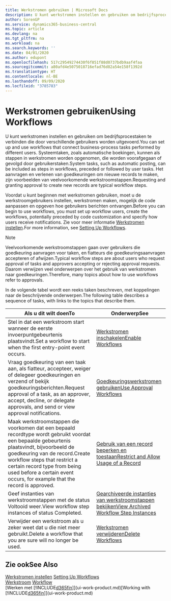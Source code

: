 ```yaml
---
title: Werkstromen gebruiken | Microsoft Docs
description: U kunt werkstromen instellen en gebruiken om bedrijfsprocestaken te verbinden die door verschillende gebruikers worden uitgevoerd. Systeemtaken, zoals automatische boekingen, kunnen als stappen in werkstromen worden opgenomen, die worden voorafgegaan of gevolgd door gebruikerstaken. Het aanvragen en verlenen van goedkeuringen om nieuwe records te maken, zijn voorbeelden van veelvoorkomende werkstroomstappen.
author: SorenGP
ms.service: dynamics365-business-central
ms.topic: article
ms.devlang: na
ms.tgt_pltfrm: na
ms.workload: na
ms.search.keywords: ''
ms.date: 04/01/2020
ms.author: edupont
ms.openlocfilehash: 517c29549274430f6f851f88d0737bdb9aaf4faa
ms.sourcegitcommit: a80afd4e5075018716efad76d82a54e158f1392d
ms.translationtype: HT
ms.contentlocale: nl-BE
ms.lasthandoff: 09/09/2020
ms.locfileid: "3785783"
---
```

# <a name="using-workflows"></a><span data-ttu-id="2fbcf-105">Werkstromen gebruiken</span><span class="sxs-lookup"><span data-stu-id="2fbcf-105">Using Workflows</span></span>
<span data-ttu-id="2fbcf-106">U kunt werkstromen instellen en gebruiken om bedrijfsprocestaken te verbinden die door verschillende gebruikers worden uitgevoerd.</span><span class="sxs-lookup"><span data-stu-id="2fbcf-106">You can set up and use workflows that connect business-process tasks performed by different users.</span></span> <span data-ttu-id="2fbcf-107">Systeemtaken, zoals automatische boekingen, kunnen als stappen in werkstromen worden opgenomen, die worden voorafgegaan of gevolgd door gebruikerstaken.</span><span class="sxs-lookup"><span data-stu-id="2fbcf-107">System tasks, such as automatic posting, can be included as steps in workflows, preceded or followed by user tasks.</span></span> <span data-ttu-id="2fbcf-108">Het aanvragen en verlenen van goedkeuringen om nieuwe records te maken, zijn voorbeelden van veelvoorkomende werkstroomstappen.</span><span class="sxs-lookup"><span data-stu-id="2fbcf-108">Requesting and granting approval to create new records are typical workflow steps.</span></span>  

 <span data-ttu-id="2fbcf-109">Voordat u kunt beginnen met werkstromen gebruiken, moet u de werkstroomgebruikers instellen, werkstromen maken, mogelijk de code aanpassen en opgeven hoe gebruikers berichten ontvangen.</span><span class="sxs-lookup"><span data-stu-id="2fbcf-109">Before you can begin to use workflows, you must set up workflow users, create the workflows, potentially preceded by code customization and specify how users receive notifications.</span></span> <span data-ttu-id="2fbcf-110">Zie voor meer informatie [Werkstromen instellen](across-set-up-workflows.md).</span><span class="sxs-lookup"><span data-stu-id="2fbcf-110">For more information, see [Setting Up Workflows](across-set-up-workflows.md).</span></span>  

> [!NOTE]  
>  <span data-ttu-id="2fbcf-111">Veelvoorkomende werkstroomstappen gaan over gebruikers die goedkeuring aanvragen voor taken, en fiatteurs die goedkeuringsaanvragen accepteren of afwijzen.</span><span class="sxs-lookup"><span data-stu-id="2fbcf-111">Typical workflow steps are about users who request approval of tasks and approvers accepting or rejecting approval requests.</span></span> <span data-ttu-id="2fbcf-112">Daarom verwijzen veel onderwerpen over het gebruik van werkstromen naar goedkeuringen.</span><span class="sxs-lookup"><span data-stu-id="2fbcf-112">Therefore, many topics about how to use workflows refer to approvals.</span></span>  

 <span data-ttu-id="2fbcf-113">In de volgende tabel wordt een reeks taken beschreven, met koppelingen naar de beschrijvende onderwerpen.</span><span class="sxs-lookup"><span data-stu-id="2fbcf-113">The following table describes a sequence of tasks, with links to the topics that describe them.</span></span>  

|<span data-ttu-id="2fbcf-114">**Als u dit wilt doen**</span><span class="sxs-lookup"><span data-stu-id="2fbcf-114">**To**</span></span>|<span data-ttu-id="2fbcf-115">**Onderwerp**</span><span class="sxs-lookup"><span data-stu-id="2fbcf-115">**See**</span></span>|  
|------------|-------------|  
|<span data-ttu-id="2fbcf-116">Stel in dat een werkstroom start wanneer de eerste invoerpuntgebeurtenis plaatsvindt.</span><span class="sxs-lookup"><span data-stu-id="2fbcf-116">Set a workflow to start when the first entry-point event occurs.</span></span>|[<span data-ttu-id="2fbcf-117">Werkstromen inschakelen</span><span class="sxs-lookup"><span data-stu-id="2fbcf-117">Enable Workflows</span></span>](across-how-to-enable-workflows.md)|  
|<span data-ttu-id="2fbcf-118">Vraag goedkeuring van een taak aan, als fiatteur, accepteer, weiger of delegeer goedkeuringen en verzend of bekijk goedkeuringsberichten.</span><span class="sxs-lookup"><span data-stu-id="2fbcf-118">Request approval of a task, as an approver, accept, decline, or delegate approvals, and send or view approval notifications.</span></span>|[<span data-ttu-id="2fbcf-119">Goedkeuringswerkstromen gebruiken</span><span class="sxs-lookup"><span data-stu-id="2fbcf-119">Use Approval Workflows</span></span>](across-how-use-approval-workflows.md)|  
|<span data-ttu-id="2fbcf-120">Maak werkstroomstappen die voorkomen dat een bepaald recordtype wordt gebruikt voordat een bepaalde gebeurtenis plaatsvindt, bijvoorbeeld de goedkeuring van de record.</span><span class="sxs-lookup"><span data-stu-id="2fbcf-120">Create workflow steps that restrict a certain record type from being used before a certain event occurs, for example that the record is approved.</span></span>|[<span data-ttu-id="2fbcf-121">Gebruik van een record beperken en toestaan</span><span class="sxs-lookup"><span data-stu-id="2fbcf-121">Restrict and Allow Usage of a Record</span></span>](across-how-to-restrict-and-allow-usage-of-a-record.md)|  
|<span data-ttu-id="2fbcf-122">Geef instanties van werkstroomstappen met de status Voltooid weer.</span><span class="sxs-lookup"><span data-stu-id="2fbcf-122">View workflow step instances of status Completed.</span></span>|[<span data-ttu-id="2fbcf-123">Gearchiveerde instanties van werkstroomstappen bekijken</span><span class="sxs-lookup"><span data-stu-id="2fbcf-123">View Archived Workflow Step Instances</span></span>](across-how-to-view-archived-workflow-step-instances.md)|  
|<span data-ttu-id="2fbcf-124">Verwijder een werkstroom als u zeker weet dat u die niet meer gebruikt.</span><span class="sxs-lookup"><span data-stu-id="2fbcf-124">Delete a workflow that you are sure will no longer be used.</span></span>|[<span data-ttu-id="2fbcf-125">Werkstromen verwijderen</span><span class="sxs-lookup"><span data-stu-id="2fbcf-125">Delete Workflows</span></span>](across-how-to-delete-workflows.md)|  

## <a name="see-also"></a><span data-ttu-id="2fbcf-126">Zie ook</span><span class="sxs-lookup"><span data-stu-id="2fbcf-126">See Also</span></span>  
<span data-ttu-id="2fbcf-127">[Werkstromen instellen](across-set-up-workflows.md) </span><span class="sxs-lookup"><span data-stu-id="2fbcf-127">[Setting Up Workflows](across-set-up-workflows.md) </span></span>  
<span data-ttu-id="2fbcf-128">[Werkstroom](across-workflow.md) </span><span class="sxs-lookup"><span data-stu-id="2fbcf-128">[Workflow](across-workflow.md) </span></span>  
<span data-ttu-id="2fbcf-129">[Werken met [!INCLUDE[d365fin](includes/d365fin_md.md)]](ui-work-product.md)</span><span class="sxs-lookup"><span data-stu-id="2fbcf-129">[Working with [!INCLUDE[d365fin](includes/d365fin_md.md)]](ui-work-product.md)</span></span>

